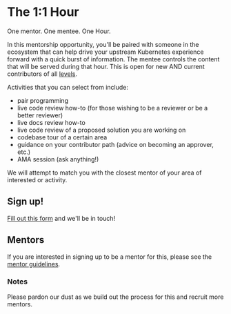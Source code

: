 The 1:1 Hour
=======

One mentor. One mentee. One Hour.

In this mentorship opportunity, you'll be paired with someone in the ecosystem that can help drive your upstream Kubernetes experience forward with a quick burst of information. The mentee controls the content that will be served during that hour. This is open for new AND current contributors of all [levels](/community-membership.md).

Activities that you can select from include:
* pair programming
* live code review how-to (for those wishing to be a reviewer or be a better reviewer)
* live docs review how-to
* live code review of a proposed solution you are working on 
* codebase tour of a certain area
* guidance on your contributor path (advice on becoming an approver, etc.)
* AMA session (ask anything!)

We will attempt to match you with the closest mentor of your area of interested or activity. 

## Sign up!
[Fill out this form](https://goo.gl/forms/9WllkPFTRB999vcc2) and we'll be in touch! 

## Mentors

If you are interested in signing up to be a mentor for this, please see the [mentor guidelines](mentorguidelines.md).

### Notes
Please pardon our dust as we build out the process for this and recruit more mentors. 


